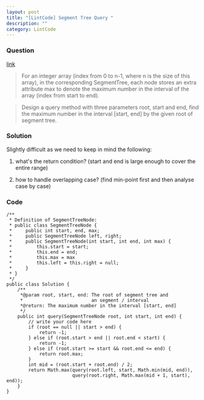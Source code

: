 ```yaml
---
layout: post
title: "[LintCode] Segment Tree Query "
description: ""
category: LintCode
---
```


### Question

[link](http://www.lintcode.com/en/problem/segment-tree-query/)

> For an integer array (index from 0 to n-1, where n is the size of this array), in the corresponding SegmentTree, each node stores an extra attribute max to denote the maximum number in the interval of the array (index from start to end).

> Design a query method with three parameters root, start and end, find the maximum number in the interval [start, end] by the given root of segment tree.

### Solution

Slightly difficult as we need to keep in mind the following:

1. what's the return condition? (start and end is large enough to cover the entire range)

1. how to handle overlapping case? (find min-point first and then analyse case by case)

### Code

    /**
     * Definition of SegmentTreeNode:
     * public class SegmentTreeNode {
     *     public int start, end, max;
     *     public SegmentTreeNode left, right;
     *     public SegmentTreeNode(int start, int end, int max) {
     *         this.start = start;
     *         this.end = end;
     *         this.max = max
     *         this.left = this.right = null;
     *     }
     * }
     */
    public class Solution {
        /**
         *@param root, start, end: The root of segment tree and
         *                         an segment / interval
         *@return: The maximum number in the interval [start, end]
         */
        public int query(SegmentTreeNode root, int start, int end) {
            // write your code here
            if (root == null || start > end) {
                return -1;
            } else if (root.start > end || root.end < start) {
                return -1;
            } else if (root.start >= start && root.end <= end) {
                return root.max;
            }
            int mid = (root.start + root.end) / 2;
            return Math.max(query(root.left, start, Math.min(mid, end)),
                            query(root.right, Math.max(mid + 1, start), end));
        }
    }
